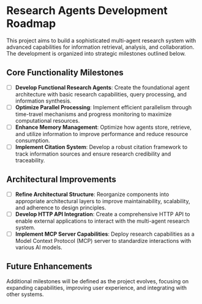 # Research Agents Development Roadmap

This project aims to build a sophisticated multi-agent research system with advanced capabilities for information retrieval, analysis, and collaboration. The development is organized into strategic milestones outlined below.

## Core Functionality Milestones

- [ ] **Develop Functional Research Agents**: Create the foundational agent architecture with basic research capabilities, query processing, and information synthesis.
- [ ] **Optimize Parallel Processing**: Implement efficient parallelism through time-travel mechanisms and progress monitoring to maximize computational resources.
- [ ] **Enhance Memory Management**: Optimize how agents store, retrieve, and utilize information to improve performance and reduce resource consumption.
- [ ] **Implement Citation System**: Develop a robust citation framework to track information sources and ensure research credibility and traceability.

## Architectural Improvements

- [ ] **Refine Architectural Structure**: Reorganize components into appropriate architectural layers to improve maintainability, scalability, and adherence to design principles.
- [ ] **Develop HTTP API Integration**: Create a comprehensive HTTP API to enable external applications to interact with the multi-agent research system.
- [ ] **Implement MCP Server Capabilities**: Deploy research capabilities as a Model Context Protocol (MCP) server to standardize interactions with various AI models.

## Future Enhancements

Additional milestones will be defined as the project evolves, focusing on expanding capabilities, improving user experience, and integrating with other systems.